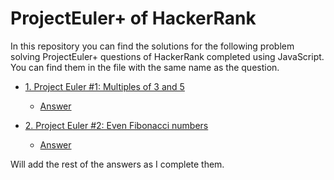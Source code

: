 # ProjectEuler+ of HackerRank
In this repository you can find the solutions for the following problem solving ProjectEuler+ questions of HackerRank completed using JavaScript. You can find them in the file with the same name as the question.

- [1. Project Euler #1: Multiples of 3 and 5](https://www.hackerrank.com/contests/projecteuler/challenges/euler001/problem?isFullScreen=true)
  - [Answer](https://github.com/Achintha444/projecteuler-_javascript/blob/main/1-euler001.js)

- [2. Project Euler #2: Even Fibonacci numbers](https://www.hackerrank.com/contests/projecteuler/challenges/euler002/problem?isFullScreen=true)
  - [Answer](https://github.com/Achintha444/projecteuler-_javascript/blob/main/2-euler002.js)

Will add the rest of the answers as I complete them.
